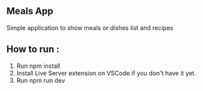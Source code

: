 ## Meals App

Simple application to show meals or dishes list and recipes

## How to run :

1. Run npm install
2. Install Live Server extension on VSCode if you don't have it yet.
3. Run npm run dev
